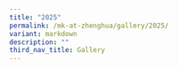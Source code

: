 ```yaml
---
title: "2025"
permalink: /mk-at-zhenghua/gallery/2025/
variant: markdown
description: ""
third_nav_title: Gallery
---
```

